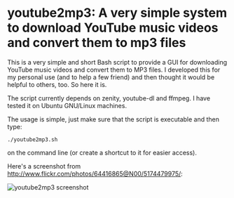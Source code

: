 # youtube2mp3: A very simple system to download YouTube music videos and convert them to mp3 files

This is a very simple and short Bash script to provide a GUI for downloading
YouTube music videos and convert them to MP3 files. I developed this for my
personal use (and to help a few friend) and then thought it would be helpful to
others, too. So here it is.

The script currently depends on zenity, youtube-dl and ffmpeg. I have
tested it on Ubuntu GNU/Linux machines.

The usage is simple, just make sure that the script is executable and then type:

    ./youtube2mp3.sh

on the command line (or create a shortcut to it for easier access).

Here's a screenshot from http://www.flickr.com/photos/64416865@N00/5174479975/:

![youtube2mp3 screenshot](http://farm5.static.flickr.com/4152/5174479975_bb5e2b5ba2.jpg "youtube2mp3 screen shot")
